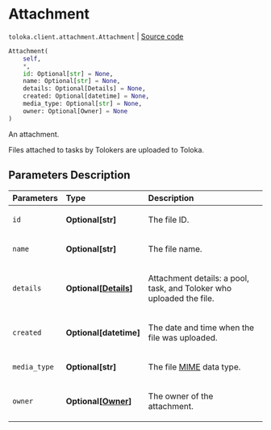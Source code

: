 # Attachment
`toloka.client.attachment.Attachment` | [Source code](https://github.com/Toloka/toloka-kit/blob/v1.2.1/src/client/attachment.py#L14)

```python
Attachment(
    self,
    *,
    id: Optional[str] = None,
    name: Optional[str] = None,
    details: Optional[Details] = None,
    created: Optional[datetime] = None,
    media_type: Optional[str] = None,
    owner: Optional[Owner] = None
)
```

An attachment.


Files attached to tasks by Tolokers are uploaded to Toloka.

## Parameters Description

| Parameters | Type | Description |
| :----------| :----| :-----------|
`id`|**Optional\[str\]**|<p>The file ID.</p>
`name`|**Optional\[str\]**|<p>The file name.</p>
`details`|**Optional\[[Details](toloka.client.attachment.Attachment.Details.md)\]**|<p>Attachment details: a pool, task, and Toloker who uploaded the file.</p>
`created`|**Optional\[datetime\]**|<p>The date and time when the file was uploaded.</p>
`media_type`|**Optional\[str\]**|<p>The file [MIME](https://developer.mozilla.org/en-US/docs/Web/HTTP/Basics_of_HTTP/MIME_types) data type.</p>
`owner`|**Optional\[[Owner](toloka.client.owner.Owner.md)\]**|<p>The owner of the attachment.</p>
